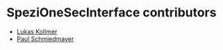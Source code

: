 <!--
                  
#
# This source file is part of the OneSecStudySpeziIntegration open source project
#
# SPDX-FileCopyrightText: 2025 Stanford University and the project authors (see CONTRIBUTORS.md)
#
# SPDX-License-Identifier: MIT
# 
             
-->

SpeziOneSecInterface contributors
====================

* [Lukas Kollmer](https://github.com/lukaskollmer)
* [Paul Schmiedmayer](https://github.com/PSchmiedmayer)
